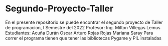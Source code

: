 # Segundo-Proyecto-Taller
En el presente repositorio se puede encontrar el segundo proyecto de Taller de programacion, I Semestre del 2022 
Profesor: Ing. Milton Villegas Lemus
Estudiantes: 
Acuña Durán Oscar Arturo
Rojas Rojas Mariana Saray
Para correr el programa tienen que tener las bibliotecas Pygame y PIL instaladas
